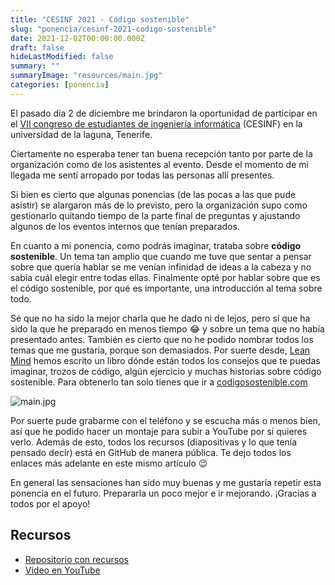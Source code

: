 ```yaml
---
title: "CESINF 2021 - Código sostenible"
slug: "ponencia/cesinf-2021-codigo-sostenible"
date: 2021-12-02T00:00:00.000Z
draft: false
hideLastModified: false
summary: ""
summaryImage: "resources/main.jpg"
categories: [ponencia]
---
```


El pasado día 2 de diciembre me brindaron la oportunidad de participar en el [VII congreso de estudiantes de ingeniería informática](https://www.cesinfull.com/) (CESINF) en la universidad de la laguna, Tenerife.

Ciertamente no esperaba tener tan buena recepción tanto por parte de la organización como de los asistentes al evento. Desde el momento de mi llegada me sentí arropado por todas las personas allí presentes.

Si bien es cierto que algunas ponencias (de las pocas a las que pude asistir) se alargaron más de lo previsto, pero la organización supo como gestionarlo quitando tiempo de la parte final de preguntas y ajustando algunos de los eventos internos que tenían preparados.

En cuanto a mi ponencia, como podrás imaginar, trataba sobre **código sostenible**. Un tema tan amplio que cuando me tuve que sentar a pensar sobre que quería hablar se me venían infinidad de ideas a la cabeza y no sabía cuál elegir entre todas ellas. Finalmente opté por hablar sobre que es el código sostenible, por qué es importante, una introducción al tema sobre todo.

Sé que no ha sido la mejor charla que he dado ni de lejos, pero sí que ha sido la que he preparado en menos tiempo 😂 y sobre un tema que no había presentado antes. También es cierto que no he podido nombrar todos los temas que me gustaría, porque son demasiados. Por suerte desde, [Lean Mind](https://bit.ly/3JwHHgL) hemos escrito un libro dónde están todos los consejos que te puedas imaginar, trozos de código, algún ejercicio y muchas historias sobre código sostenible. Para obtenerlo tan solo tienes que ir a [codigosostenible.com](https://bit.ly/3eDA4qC)

![main.jpg](/images/posts/ponencia/main.jpg)

Por suerte pude grabarme con el teléfono y se escucha más o menos bien, así que he podido hacer un montaje para subir a YouTube por si quieres verlo. Además de esto, todos los recursos (diapositivas y lo que tenía pensado decir) está en GitHub de manera pública. Te dejo todos los enlaces más adelante en este mismo artículo 😉

En general las sensaciones han sido muy buenas y me gustaría repetir esta ponencia en el futuro. Prepararla un poco mejor e ir mejorando. ¡Gracias a todos por el apoyo!

## Recursos

- [Repositorio con recursos](https://github.com/criskrus/codigo-sostenible-formation)
- [Video en YouTube](https://www.youtube.com/watch?v=yECLWY2MtHE)
